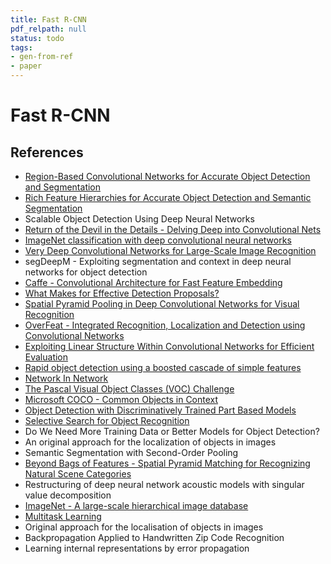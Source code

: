 ```yaml
---
title: Fast R-CNN
pdf_relpath: null
status: todo
tags:
- gen-from-ref
- paper
---
```


# Fast R-CNN

## References

- [Region-Based Convolutional Networks for Accurate Object Detection and Segmentation](./region-based-convolutional-networks-for-accurate-object-detection-and-segmentation.md)
- [Rich Feature Hierarchies for Accurate Object Detection and Semantic Segmentation](./rich-feature-hierarchies-for-accurate-object-detection-and-semantic-segmentation.md)
- Scalable Object Detection Using Deep Neural Networks
- [Return of the Devil in the Details - Delving Deep into Convolutional Nets](./return-of-the-devil-in-the-details-delving-deep-into-convolutional-nets.md)
- [ImageNet classification with deep convolutional neural networks](./imagenet-classification-with-deep-convolutional-neural-networks.md)
- [Very Deep Convolutional Networks for Large-Scale Image Recognition](./very-deep-convolutional-networks-for-large-scale-image-recognition.md)
- segDeepM - Exploiting segmentation and context in deep neural networks for object detection
- [Caffe - Convolutional Architecture for Fast Feature Embedding](./caffe-convolutional-architecture-for-fast-feature-embedding.md)
- [What Makes for Effective Detection Proposals?](./what-makes-for-effective-detection-proposals.md)
- [Spatial Pyramid Pooling in Deep Convolutional Networks for Visual Recognition](./spatial-pyramid-pooling-in-deep-convolutional-networks-for-visual-recognition.md)
- [OverFeat - Integrated Recognition, Localization and Detection using Convolutional Networks](./overfeat-integrated-recognition-localization-and-detection-using-convolutional-networks.md)
- [Exploiting Linear Structure Within Convolutional Networks for Efficient Evaluation](./exploiting-linear-structure-within-convolutional-networks-for-efficient-evaluation.md)
- [Rapid object detection using a boosted cascade of simple features](./rapid-object-detection-using-a-boosted-cascade-of-simple-features.md)
- [Network In Network](./network-in-network.md)
- [The Pascal Visual Object Classes (VOC) Challenge](./the-pascal-visual-object-classes-voc-challenge.md)
- [Microsoft COCO - Common Objects in Context](./microsoft-coco-common-objects-in-context.md)
- [Object Detection with Discriminatively Trained Part Based Models](./object-detection-with-discriminatively-trained-part-based-models.md)
- [Selective Search for Object Recognition](./selective-search-for-object-recognition.md)
- Do We Need More Training Data or Better Models for Object Detection?
- An original approach for the localization of objects in images
- Semantic Segmentation with Second-Order Pooling
- [Beyond Bags of Features - Spatial Pyramid Matching for Recognizing Natural Scene Categories](./beyond-bags-of-features-spatial-pyramid-matching-for-recognizing-natural-scene-categories.md)
- Restructuring of deep neural network acoustic models with singular value decomposition
- [ImageNet - A large-scale hierarchical image database](./imagenet-a-large-scale-hierarchical-image-database.md)
- [Multitask Learning](./multitask-learning.md)
- Original approach for the localisation of objects in images
- Backpropagation Applied to Handwritten Zip Code Recognition
- Learning internal representations by error propagation
